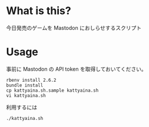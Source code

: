 # What is this?
今日発売のゲームを Mastodon におしらせするスクリプト

# Usage
事前に Mastodon の API token を取得しておいてください。
```
rbenv install 2.6.2
bundle install
cp kattyaina.sh.sample kattyaina.sh
vi kattyaina.sh
```

利用するには
```
./kattyaina.sh
```
